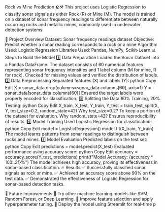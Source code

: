 Rock vs Mine Prediction 🪨⚒️
This project uses Logistic Regression to classify sonar signals as either Rock (R) or Mine (M). The model is trained on a dataset of sonar frequency readings to differentiate between naturally occurring rocks and metallic mines, commonly used in underwater detection systems.

📌 Project Overview
Dataset: Sonar frequency readings dataset
Objective: Predict whether a sonar reading corresponds to a rock or a mine
Algorithm Used: Logistic Regression
Libraries Used: Pandas, NumPy, Scikit-Learn
📊 Steps to Build the Model
1️⃣ Data Preparation
Loaded the Sonar Dataset into a Pandas DataFrame.
The dataset consists of 60 numerical features representing sonar frequency intensities and 1 label column (M for mine, R for rock).
Checked for missing values and verified the distribution of labels.
2️⃣ Data Preprocessing
Separated features (X) and labels (Y):
python
Copy
Edit
X = sonar_data.drop(columns=sonar_data.columns[60], axis=1)
Y = sonar_data[sonar_data.columns[60]]
Ensured the target labels were properly encoded for classification.
3️⃣ Splitting the Data
80% Training, 20% Testing:
python
Copy
Edit
X_train, X_test, Y_train, Y_test = train_test_split(X, Y, test_size=0.2, random_state=42)
Why test_size=0.2? To keep a portion of the dataset for evaluation.
Why random_state=42? Ensures reproducibility of results.
4️⃣ Model Training
Used Logistic Regression for classification:
python
Copy
Edit
model = LogisticRegression()
model.fit(X_train, Y_train)
The model learns patterns from sonar readings to distinguish between rocks and mines.
5️⃣ Model Evaluation
Predicted labels on the test set:
python
Copy
Edit
predictions = model.predict(X_test)
Evaluated performance using accuracy score:
python
Copy
Edit
accuracy = accuracy_score(Y_test, predictions)
print(f"Model Accuracy: {accuracy * 100:.2f}%")
The model achieves high accuracy, proving its effectiveness in sonar-based classification.
🔥 Results
✅ Successfully classified sonar signals as rock or mine.
✅ Achieved an accuracy score above 90% on the test data.
✅ Demonstrated the effectiveness of Logistic Regression for sonar-based detection tasks.

📌 Future Improvements
🔹 Try other machine learning models like SVM, Random Forest, or Deep Learning.
🔹 Improve feature selection and apply hyperparameter tuning.
🔹 Deploy the model using Streamlit for real-time p
